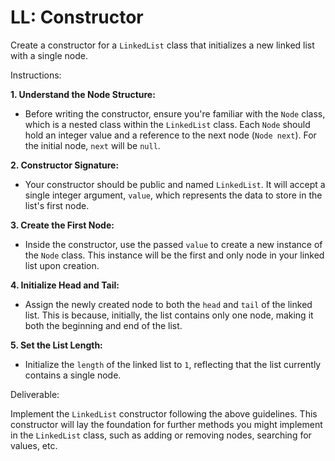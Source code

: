 # LL: Constructor

Create a constructor for a `LinkedList` class that initializes a new linked list with a single node.

Instructions:

**1. Understand the Node Structure:**

- Before writing the constructor, ensure you're familiar with the `Node` 
class, which is a nested class within the `LinkedList` class. Each `Node` 
should hold an integer value and a reference to the next node (`Node next`). 
For the initial node, `next` will be `null`.

**2. Constructor Signature:**

- Your constructor should be public and named `LinkedList`. It will 
accept a single integer argument, `value`, which represents the data to 
store in the list's first node.

**3. Create the First Node:**

- Inside the constructor, use the passed `value` to create a new instance
of the `Node` class. This instance will be the first and only node in your
linked list upon creation.

**4. Initialize Head and Tail:**

- Assign the newly created node to both the `head` and `tail` of the 
linked list. This is because, initially, the list contains only one node,
making it both the beginning and end of the list.

**5. Set the List Length:**

- Initialize the `length` of the linked list to `1`, reflecting that the 
list currently contains a single node.



Deliverable:

Implement the `LinkedList` constructor following the above guidelines. 
This constructor will lay the foundation for further methods you might 
implement in the `LinkedList` class, such as adding or removing nodes, 
searching for values, etc.